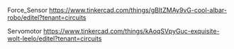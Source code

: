Force_Sensor
https://www.tinkercad.com/things/gBItZMAy9vG-cool-albar-robo/editel?tenant=circuits


Servomotor
https://www.tinkercad.com/things/kAoqSVpyGuc-exquisite-wolt-leelo/editel?tenant=circuits